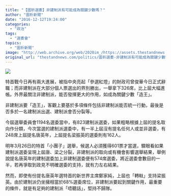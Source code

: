 ```yaml
---
title: "【圖析選委】非建制派有可能成為關鍵少數嗎？"
author: "圖析新聞"
date: "2016-12-12T19:24:00"
categories:
  - "政治"
tags:
  - "選委會"
topics:
  - "圖析新聞"
image: "http://web.archive.org/web/2020im_/https://assets.thestandnews.com/media/photos/823-28_qO7Ze.png"
original_url: "thestandnews.com/politics/圖析選委-非建制派有可能成為關鍵少數嗎"
---
```

![](http://web.archive.org/web/2020im_/https://assets.thestandnews.com/media/photos/823-28_qO7Ze.png)

特首戰今日再有兩大進展，被指中央亮起「參選紅燈」的財政司曾俊華今日正式辭職；而非建制派在大部分個人票選出的界別勝出，一舉拿下326席，比上屆大幅進帳。外界最關注非建制派，能否發揮更大的作用，如成為關鍵少數「造王」。

非建制派要「造王」，客觀上要基於多項條件包括非建制派能否統一行動，最後是否多於一名建制派出選、建制派會否分裂等。

今屆選舉委員會1194名選委當中，有823建制派選委，如果粗略根據上屆的提名取向作分類，今次當選的建制派選委中，有一半上屆沒有提名任何人或並非選委，有248席上屆提名唐英年，上屆提名梁振英的選委則有162人。

明年3月26日的特首「小團子」選舉，候選人必須獲得601票才當選，驟眼看如果建制派選委呈現上屆唐、梁之分裂，非建制派的取向或有機會影響選舉結果，舉例說提名唐英年的建制選委加上非建制選委便有574席選委，將近選委會數目的一半，若再爭取到政見不明確選委的支持，就有力左右結果。

然而，即使有份提名唐英年選特首的新世界主席鄭家純，上屆也「轉軚」支持梁振英。由於建制派仍坐擁相當於68%選委席位，非建制派要起到關鍵作用，最重要的條件，就是有足夠的建制派「唔聽話」，堅持不歸隊。